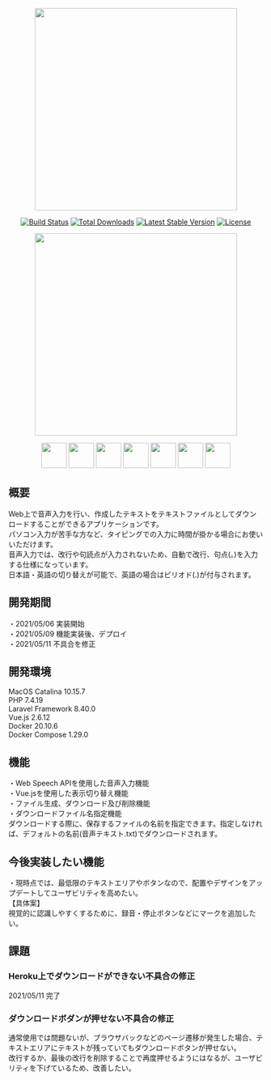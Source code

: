 <p align="center"><a href="https://laravel.com" target="_blank"><img src="https://raw.githubusercontent.com/laravel/art/master/logo-lockup/5%20SVG/2%20CMYK/1%20Full%20Color/laravel-logolockup-cmyk-red.svg" width="400"></a></p>

<p align="center">
<a href="https://travis-ci.org/laravel/framework"><img src="https://travis-ci.org/laravel/framework.svg" alt="Build Status"></a>
<a href="https://packagist.org/packages/laravel/framework"><img src="https://img.shields.io/packagist/dt/laravel/framework" alt="Total Downloads"></a>
<a href="https://packagist.org/packages/laravel/framework"><img src="https://img.shields.io/packagist/v/laravel/framework" alt="Latest Stable Version"></a>
<a href="https://packagist.org/packages/laravel/framework"><img src="https://img.shields.io/packagist/l/laravel/framework" alt="License"></a>
</p>

<p align="center"><a href="https://github.com/tokiya-takai/live_with/tree/main/backend"><img src="https://user-images.githubusercontent.com/76773842/115679627-be19a500-a38d-11eb-9fe5-9f719a4e6920.png" width="400"><a></p>
<p align="center">
<img src="https://user-images.githubusercontent.com/76773842/115685325-1606da80-a393-11eb-9ec8-74fa975c6950.jpeg" width="50">
<img src="https://user-images.githubusercontent.com/76773842/115685404-28811400-a393-11eb-90c0-16ff513f7e45.jpeg" width="50">
<img src="https://user-images.githubusercontent.com/76773842/115685639-5ebe9380-a393-11eb-94a7-bf3f67ae75b2.png" width="50">
<img src="https://user-images.githubusercontent.com/76773842/115685719-71d16380-a393-11eb-920e-e0321e4b6a4f.png" width="50">
<img src="https://user-images.githubusercontent.com/76773842/115685830-8e6d9b80-a393-11eb-8fd5-0607c58187b3.png" width="50">
<img src="https://user-images.githubusercontent.com/76773842/115685885-9cbbb780-a393-11eb-86a4-4874da724ae5.png" width="50">
<img src="https://user-images.githubusercontent.com/76773842/115685967-b230e180-a393-11eb-981f-082fbc497a04.png" width="50">
</p>

## 概要

Web上で音声入力を行い、作成したテキストをテキストファイルとしてダウンロードすることができるアプリケーションです。<br />
パソコン入力が苦手な方など、タイピングでの入力に時間が掛かる場合にお使いいただけます。<br />
音声入力では、改行や句読点が入力されないため、自動で改行、句点(。)を入力する仕様になっています。<br />
日本語・英語の切り替えが可能で、英語の場合はピリオド(.)が付与されます。<br />

## 開発期間
・2021/05/06 実装開始<br />
・2021/05/09 機能実装後、デプロイ<br />
・2021/05/11 不具合を修正<br />

## 開発環境

MacOS Catalina 10.15.7<br />
PHP 7.4.19<br />
Laravel Framework 8.40.0<br />
Vue.js 2.6.12<br />
Docker 20.10.6<br />
Docker Compose 1.29.0<br />

## 機能

・Web Speech APIを使用した音声入力機能<br />
・Vue.jsを使用した表示切り替え機能<br />
・ファイル生成、ダウンロード及び削除機能<br />
・ダウンロードファイル名指定機能<br />
ダウンロードする際に、保存するファイルの名前を指定できます。指定しなければ、デフォルトの名前(音声テキスト.txt)でダウンロードされます。<br />

## 今後実装したい機能

・現時点では、最低限のテキストエリアやボタンなので、配置やデザインをアップデートしてユーザビリティを高めたい。<br />
【具体案】<br />
視覚的に認識しやすくするために、録音・停止ボタンなどにマークを追加したい。<br />

## 課題

### Heroku上でダウンロードができない不具合の修正
2021/05/11 完了

### ダウンロードボダンが押せない不具合の修正

通常使用では問題ないが、ブラウザバックなどのページ遷移が発生した場合、テキストエリアにテキストが残っていてもダウンロードボタンが押せない。<br />
改行するか、最後の改行を削除することで再度押せるようにはなるが、ユーザビリティを下げているため、改善したい。<br />
